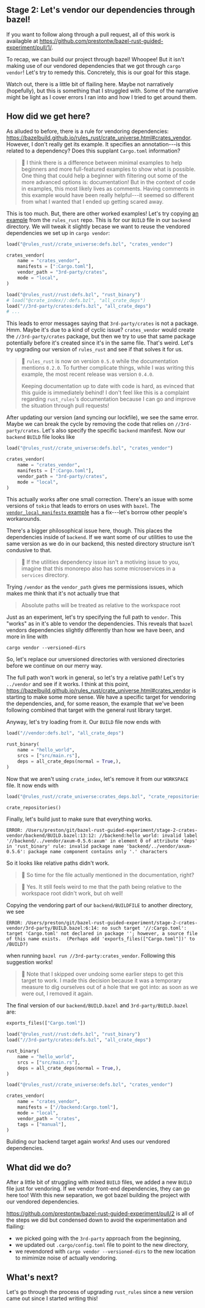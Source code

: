 ## Stage 2: Let's vendor our dependencies through bazel!

If you want to follow along through a pull request,
all of this work is availagble at
https://github.com/prestontw/bazel-rust-guided-experiment/pull/1/.

To recap, we can build our project through bazel! Whoopee!
But it isn't making use of our vendored dependencies that we got
through `cargo vendor`! Let's try to remedy this.
Concretely, this is our goal for this stage.

Watch out, there is a little bit of flailing here.
Maybe not narratively (hopefully),
but this is something that I struggled with.
Some of the narrative might be light as I cover errors I ran into
and how I tried to get around them.

## How did we get here?

As alluded to before, there is a rule for vendoring dependencies:
https://bazelbuild.github.io/rules_rust/crate_universe.html#crates_vendor.
However, I don't really get its example.
It specifies an annotation---is this related to a dependency?
Does this supplant `Cargo.toml` information?

> :eyes: I think there is a difference between minimal examples
> to help beginners and more full-featured examples to show what
> is possible. One thing that could help a beginner with filtering
> out some of the more advanced options is: documentation!
> But in the context of code in examples, this most likely lives
> as comments. Having comments in this example would have been
> really helpful---it seemed so different from what I wanted
> that I ended up getting scared away.

This is too much. But, there are other worked examples!
Let's try copying [an example](https://github.com/bazelbuild/rules_rust/blob/0265c293f195a59da45f83aafcfca78eaf43a4c5/examples/crate_universe/vendor_local_manifests/BUILD.bazel) from the `rules_rust` repo.
This is for our `BUILD` file in our `backend` directory.
We will tweak it slightly becase we want to reuse the vendored
dependencies we set up in `cargo vendor`:
```python
load("@rules_rust//crate_universe:defs.bzl", "crates_vendor")

crates_vendor(
    name = "crates_vendor",
    manifests = [":Cargo.toml"],
    vendor_path = "3rd-party/crates",
    mode = "local",
)

load("@rules_rust//rust:defs.bzl", "rust_binary")
# load("@crate_index//:defs.bzl", "all_crate_deps")
load("//3rd-party/crates:defs.bzl", "all_crate_deps")
# ...
```

This leads to error messages saying that
`3rd-party/crates` is not a package. Hmm.
Maybe it's due to a kind of cyclic issue?
`crates_vendor` would create the `//3rd-party/crates` package,
but then we try to use that same package potentially
before it's created since it's in the same file.
That's weird. Let's try upgrading our version of `rules_rust`
and see if that solves it for us.

> :eyes: `rules_rust` is now on version `0.5.0`
> while the documentation mentions `0.2.0`.
> To further complicate things, while I was writing this example,
> the most recent release was version `0.4.0`.
>
> Keeping documentation up to date with code is hard,
> as evinced that this guide is immediately behind!
> I don't feel like this is a complaint regarding `rust_rules`'s documentation
> because I can go and improve the situation through pull requests!

After updating our version (and syncing our lockfile),
we see the same error.
Maybe we can break the cycle by removing the code that relies
on `//3rd-party/crates`.
Let's also specify the specific `backend` manifest.
Now our `backend` `BUILD` file looks like
```python
load("@rules_rust//crate_universe:defs.bzl", "crates_vendor")

crates_vendor(
    name = "crates_vendor",
    manifests = [":Cargo.toml"],
    vendor_path = "3rd-party/crates",
    mode = "local",
)
```

This actually works after one small correction.
There's an issue with some versions of `tokio` that leads
to errors on uses with `bazel`.
The [`vendor_local_manifests` example](https://github.com/bazelbuild/rules_rust/blob/0265c293f195a59da45f83aafcfca78eaf43a4c5/examples/crate_universe/vendor_local_manifests/Cargo.toml#L8) has a fix---let's
borrow other people's workarounds.

There's a bigger philosophical issue here, though.
This places the dependencies inside of `backend`.
If we want some of our utilities to use the same
version as we do in our backend, this nested directory
structure isn't condusive to that.

> :eyes: If the utilities dependency issue isn't a motiving issue
> to you, imagine that this monorepo also has some microservices
> in a `services` directory.

Trying `/vendor` as the `vendor_path` gives me permissions issues,
which makes me think that it's not actually true that
> Absolute paths will be treated as relative to the workspace root

Just as an experiment, let's try specifying the full path to `vendor`.
This "works" as in it's able to vendor the dependencies.
This reveals that `bazel` vendors dependencies slightly
differently than how we have been, and more in line with
```
cargo vendor --versioned-dirs
```
So, let's replace our unversioned directories with versioned directories
before we continue on our merry way.

The full path won't work in general, so let's try a relative path!
Let's try `../vendor` and see if it works.
I think at this point,
https://bazelbuild.github.io/rules_rust/crate_universe.html#crates_vendor
is starting to make some more sense.
We have a specific target for vendoring the dependencies,
and, for some reason,
the example that we've been following combined that target with
the general rust library target.

Anyway, let's try loading from it. Our `BUILD` file now ends with
```python
load("//vendor:defs.bzl", "all_crate_deps")

rust_binary(
    name = "hello_world",
    srcs = ["src/main.rs"],
    deps = all_crate_deps(normal = True,),
)
```
Now that we aren't using `crate_index`,
let's remove it from our `WORKSPACE` file.
It now ends with
```python
load("@rules_rust//crate_universe:crates_deps.bzl", "crate_repositories")

crate_repositories()
```
Finally, let's build just to make sure that everything works.

```
ERROR: /Users/preston/git/bazel-rust-guided-experiment/stage-2-crates-vendor/backend/BUILD.bazel:13:12: //backend:hello_world: invalid label '//backend/../vendor/axum-0.5.6:axum' in element 0 of attribute 'deps' in 'rust_binary' rule: invalid package name 'backend/../vendor/axum-0.5.6': package name component contains only '.' characters
```

So it looks like relative paths didn't work.

> :eyes: So time for the file actually mentioned in the documentation, right?

> :facepalm: Yes. It still feels weird to me that the path
> being relative to the workspace root didn't work, but oh well!

Copying the vendoring part of our `backend/BUILDFILE` to
another directory, we see
```
ERROR: /Users/preston/git/bazel-rust-guided-experiment/stage-2-crates-vendor/3rd-party/BUILD.bazel:6:14: no such target '//:Cargo.toml': target 'Cargo.toml' not declared in package ''; however, a source file of this name exists.  (Perhaps add 'exports_files(["Cargo.toml"])' to /BUILD?)
```
when running `bazel run //3rd-party:crates_vendor`.
Following this suggestion works!

> :eyes: Note that I skipped over undoing some earlier steps
> to get this target to work.
> I made this decision because it was a temporary measure to dig
> ourselves out of a hole that we got into:
> as soon as we were out, I removed it again.

The final version of our `backend/BUILD.bazel` and `3rd-party/BUILD.bazel` are:
```python
exports_files(["Cargo.toml"])

load("@rules_rust//rust:defs.bzl", "rust_binary")
load("//3rd-party/crates:defs.bzl", "all_crate_deps")

rust_binary(
    name = "hello_world",
    srcs = ["src/main.rs"],
    deps = all_crate_deps(normal = True,),
)
```
```python
load("@rules_rust//crate_universe:defs.bzl", "crates_vendor")

crates_vendor(
    name = "crates_vendor",
    manifests = ["//backend:Cargo.toml"],
    mode = "local",
    vendor_path = "crates",
    tags = ["manual"],
)
```

Building our backend target again works!
And uses our vendored dependencies.

## What did we do?

After a little bit of struggling with mixed `BUILD` files,
we added a new `BUILD` file just for vendoring.
If we vendor front-end dependencies, they can go here too!
With this new separation, we got bazel building the project
with our vendored dependencies.

https://github.com/prestontw/bazel-rust-guided-experiment/pull/2
is all of the steps we did but condensed down to avoid
the experimentation and flailing:
- we picked going with the `3rd-party` approach from the beginning,
- we updated out `.cargo/config.toml` file to point to the new directory,
- we revendored with `cargo vendor --versioned-dirs` to the new location
to mimimize noise of actually vendoring.

## What's next?

Let's go through the process of upgrading `rust_rules`
since a new version came out since I started writing this!
